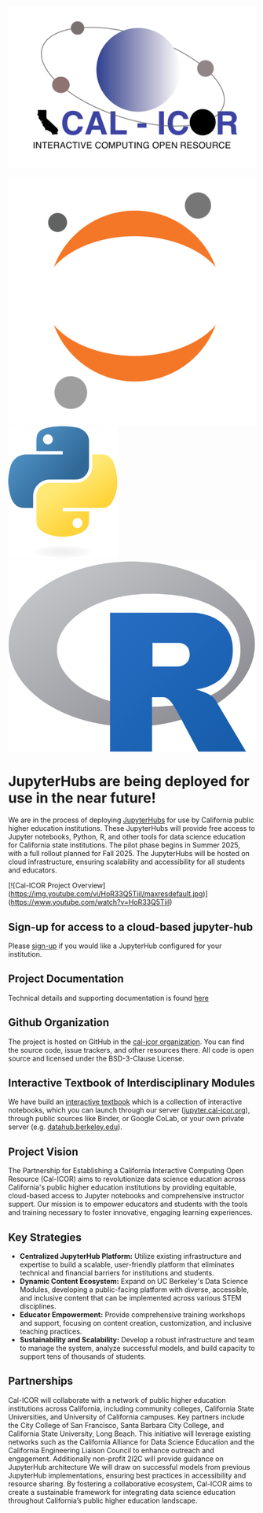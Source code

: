 <p align="center">
  <img src="assets/CalIcor-logo2.png" alt="CAL-ICOR logo" />
</p>

![JupyterHub logo](./assets/jupyter.svg#jupyter)    ![Python logo](./assets/python.svg#python)    ![R logo](./assets/r-logo.png#R)  

# JupyterHubs are being deployed for use in the near future!

We are in the process of deploying [JupyterHubs](https://jupyter.org/hub) for use by California public higher education institutions. These JupyterHubs will provide free access to Jupyter notebooks, Python, R, and other tools for data science education for California state institutions. The pilot phase begins in Summer 2025, with a full rollout planned for Fall 2025. The JupyterHubs will be hosted on cloud infrastructure, ensuring scalability and accessibility for all students and educators.

[![Cal-ICOR Project Overview]
(https://img.youtube.com/vi/HoR33Q5TiiI/maxresdefault.jpg)]
(https://www.youtube.com/watch?v=HoR33Q5TiiI)

## Sign-up for access to a cloud-based jupyter-hub

Please <a target="_blank" href="https://docs.google.com/forms/d/1IN3b19WWPbTiAu8WR4tTBZwwMAY-NYS8EgH3I1eGQEI/edit?ts=66f34eb2">sign-up</a> if you would like a JupyterHub configured for your
institution.

## Project Documentation

Technical details and supporting documentation is found [here](https://docs.cal-icor.org)

## Github Organization

The project is hosted on GitHub in the [cal-icor organization](https://github.com/cal-icor). You can find the source code, issue trackers, and other resources there. All code is open source and licensed under the BSD-3-Clause License.

## Interactive Textbook of Interdisciplinary Modules

We have build an [interactive textbook](https://cal-icor.github.io/textbook) which is a collection of interactive notebooks, which you can launch through our server ([jupyter.cal-icor.org](https://jupyter.cal-icor.org)), through public sources like Binder, or Google CoLab, or your own private server (e.g. [datahub.berkeley.edu](https://datahub.berkeley.edu)). 

## Project Vision

The Partnership for Establishing a California Interactive Computing Open Resource (Cal-ICOR) aims to revolutionize data science education across California's public higher education institutions by providing equitable, cloud-based access to Jupyter notebooks and comprehensive instructor support. Our mission is to empower educators and students with the tools and training necessary to foster innovative, engaging learning experiences.

## Key Strategies

- **Centralized JupyterHub Platform:** Utilize existing infrastructure and expertise to build a scalable, user-friendly platform that eliminates technical and financial barriers for institutions and students.
- **Dynamic Content Ecosystem:** Expand on UC Berkeley's Data Science Modules, developing a public-facing platform with diverse, accessible, and inclusive content that can be implemented across various STEM disciplines.
- **Educator Empowerment:** Provide comprehensive training workshops and support, focusing on content creation, customization, and inclusive teaching practices.
- **Sustainability and Scalability:** Develop a robust infrastructure and team to manage the system, analyze successful models, and build capacity to support tens of thousands of students.

## Partnerships

Cal-ICOR will collaborate with a network of public higher education institutions across California, including community colleges, California State Universities, and University of California campuses. Key partners include the City College of San Francisco, Santa Barbara City College, and California State University, Long Beach.
This initiative will leverage existing networks such as the California Alliance for Data Science Education and the California Engineering Liaison Council to enhance outreach and engagement. Additionally non-profit 2I2C will provide guidance on JupyterHub architecture We will draw on successful models from previous JupyterHub implementations, ensuring best practices in accessibility and resource sharing. By fostering a collaborative ecosystem, Cal-ICOR aims to create a sustainable framework for integrating data science education throughout California’s public higher education landscape.






